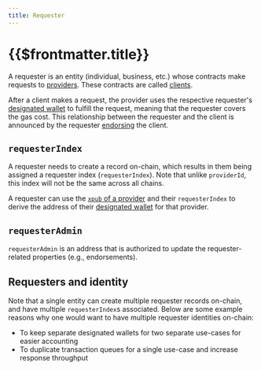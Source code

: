 ```yaml
---
title: Requester
---
```


# {{$frontmatter.title}}
<VersionWarning/>
<TocHeader /> <TOC class="table-of-contents" :include-level="[2,3]" />

A requester is an entity (individual, business, etc.) whose contracts make requests to [providers](provider.md). These contracts are called [clients](client.md).

After a client makes a request, the provider uses the respective requester's [designated wallet](designated-wallet.md) to fulfill the request, meaning that the requester covers the gas cost. This relationship between the requester and the client is announced by the requester [endorsing](endorsement.md) the client.

## `requesterIndex`

A requester needs to create a record on-chain, which results in them being assigned a requester index (`requesterIndex`). Note that unlike `providerId`, this index will not be the same across all chains.

A requester can use the [`xpub` of a provider](provider.md#xpub) and their `requesterIndex` to derive the address of their [designated wallet](designated-wallet.md) for that provider.

## `requesterAdmin`

`requesterAdmin` is an address that is authorized to update the requester-related properties (e.g., endorsements).

## Requesters and identity

Note that a single entity can create multiple requester records on-chain, and have multiple `requesterIndex`s associated. Below are some example reasons why one would want to have multiple requester identities on-chain:
- To keep separate designated wallets for two separate use-cases for easier accounting
- To duplicate transaction queues for a single use-case and increase response throughput
